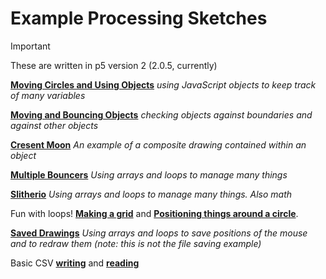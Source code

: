 # Example Processing Sketches

> [!Important]
> These are written in p5 version 2 (2.0.5, currently)

[**Moving Circles and Using Objects**](movingAndObjects/sketch.js) _using JavaScript objects to keep track of many variables_

[**Moving and Bouncing Objects**](bouncingObjects/sketch.js) _checking objects against boundaries and against other objects_

[**Cresent Moon**](crescentMoon/sketch.js) _An example of a composite drawing contained within an object_

[**Multiple Bouncers**](multiBouncers/sketch.js) _Using arrays and loops to manage many things_

[**Slitherio**](slitherio/sketch.js) _Using arrays and loops to manage many things. Also math_

Fun with loops! [**Making a grid**](funWithLoops/grid/sketch.js) and [**Positioning things around a circle**](funWithLoops/circle/sketch.js).

[**Saved Drawings**](savedDrawings/sketch.js) _Using arrays and loops to save positions of the mouse and to redraw them (note: this is not the file saving example)_

Basic CSV [**writing**](basicCSV/writing/sketch.js) and [**reading**](basicCSV/reading/sketch.js)
